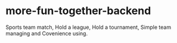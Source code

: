 # more-fun-together-backend
Sports team match, Hold a league, Hold a tournament, Simple team managing and Covenience using.
